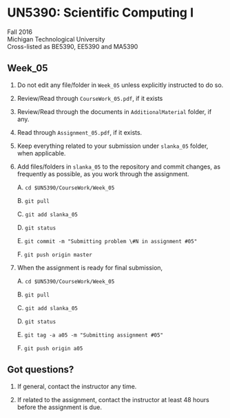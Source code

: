 # UN5390: Scientific Computing I          

Fall 2016        
Michigan Technological University                             
Cross-listed as BE5390, EE5390 and MA5390        


## Week_05

  1. Do not edit any file/folder in ```Week_05``` unless explicitly instructed to do so.

  2. Review/Read through ```CourseWork_05.pdf```, if it exists

  3. Review/Read through the documents in ```AdditionalMaterial``` folder, if any.

  4. Read through ```Assignment_05.pdf```, if it exists.

  5. Keep everything related to your submission under ```slanka_05``` folder, when applicable.

  6. Add files/folders in ```slanka_05``` to the repository and commit changes, as frequently as possible, as you work through the assignment.

     A. ```cd $UN5390/CourseWork/Week_05```

     B. ```git pull```

     C. ```git add slanka_05```

     D. ```git status```

     E. ```git commit -m "Submitting problem \#N in assignment #05"```

     F. ```git push origin master```

  7. When the assignment is ready for final submission,

     A. ```cd $UN5390/CourseWork/Week_05```

     B. ```git pull```

     C. ```git add slanka_05```

     D. ```git status```

     E. ```git tag -a a05 -m "Submitting assignment #05"```

     F. ```git push origin a05```


## Got questions?

  1. If general, contact the instructor any time.      

  2. If related to the assignment, contact the instructor at least 48 hours before the assignment is due.
